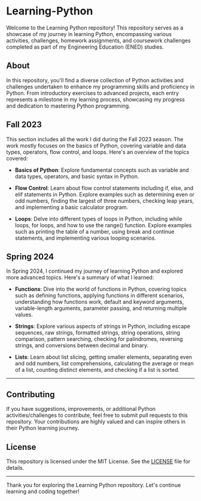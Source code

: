 # Learning-Python
Welcome to the Learning Python repository! This repository serves as a showcase of my journey in learning Python, encompassing various activities, challenges, homework assignments, and coursework challenges completed as part of my Engineering Education (ENED) studies.

## About
In this repository, you'll find a diverse collection of Python activities and challenges undertaken to enhance my programming skills and proficiency in Python. From introductory exercises to advanced projects, each entry represents a milestone in my learning process, showcasing my progress and dedication to mastering Python programming.

## Fall 2023
This section includes all the work I did during the Fall 2023 season. The work mostly focuses on the basics of Python, covering variable and data types, operators, flow control, and loops. Here's an overview of the topics covered:

- **Basics of Python**: Explore fundamental concepts such as variable and data types, operators, and basic syntax in Python.
  
- **Flow Control**: Learn about flow control statements including if, else, and elif statements in Python. Explore examples such as determining even or odd numbers, finding the largest of three numbers, checking leap years, and implementing a basic calculator program.
  
- **Loops**: Delve into different types of loops in Python, including while loops, for loops, and how to use the range() function. Explore examples such as printing the table of a number, using break and continue statements, and implementing various looping scenarios.

## Spring 2024

In Spring 2024, I continued my journey of learning Python and explored more advanced topics. Here's a summary of what I learned:

- **Functions**: Dive into the world of functions in Python, covering topics such as defining functions, applying functions in different scenarios, understanding how functions work, default and keyword arguments, variable-length arguments, parameter passing, and returning multiple values.
  
- **Strings**: Explore various aspects of strings in Python, including escape sequences, raw strings, formatted strings, string operations, string comparison, pattern searching, checking for palindromes, reversing strings, and conversions between decimal and binary.
  
- **Lists**: Learn about list slicing, getting smaller elements, separating even and odd numbers, list comprehensions, calculating the average or mean of a list, counting distinct elements, and checking if a list is sorted.
---
## Contributing
If you have suggestions, improvements, or additional Python activities/challenges to contribute, feel free to submit pull requests to this repository. Your contributions are highly valued and can inspire others in their Python learning journey.

## License
This repository is licensed under the MIT License. See the [LICENSE](LICENSE) file for details.

---

Thank you for exploring the Learning Python repository. Let's continue learning and coding together!
